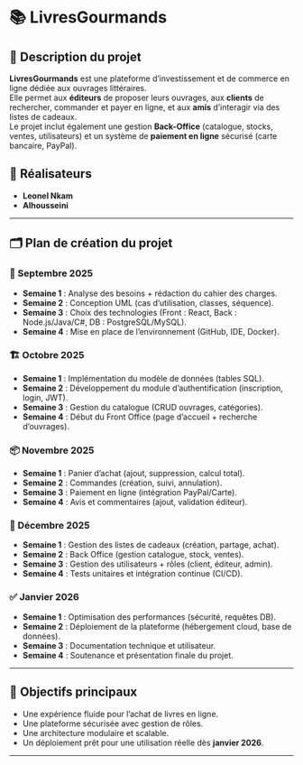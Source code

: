 # 📚 LivresGourmands

## 📝 Description du projet

**LivresGourmands** est une plateforme d’investissement et de commerce en ligne dédiée aux ouvrages littéraires.  
Elle permet aux **éditeurs** de proposer leurs ouvrages, aux **clients** de rechercher, commander et payer en ligne, et aux **amis** d’interagir via des listes de cadeaux.  
Le projet inclut également une gestion **Back-Office** (catalogue, stocks, ventes, utilisateurs) et un système de **paiement en ligne** sécurisé (carte bancaire, PayPal).

## 👥 Réalisateurs

- **Leonel Nkam**
- **Alhousseini**

---

## 🗂️ Plan de création du projet

### 🚀 Septembre 2025

- **Semaine 1** : Analyse des besoins + rédaction du cahier des charges.
- **Semaine 2** : Conception UML (cas d’utilisation, classes, séquence).
- **Semaine 3** : Choix des technologies (Front : React, Back : Node.js/Java/C#, DB : PostgreSQL/MySQL).
- **Semaine 4** : Mise en place de l’environnement (GitHub, IDE, Docker).

### 🏗️ Octobre 2025

- **Semaine 1** : Implémentation du modèle de données (tables SQL).
- **Semaine 2** : Développement du module d’authentification (inscription, login, JWT).
- **Semaine 3** : Gestion du catalogue (CRUD ouvrages, catégories).
- **Semaine 4** : Début du Front Office (page d’accueil + recherche d’ouvrages).

### 📦 Novembre 2025

- **Semaine 1** : Panier d’achat (ajout, suppression, calcul total).
- **Semaine 2** : Commandes (création, suivi, annulation).
- **Semaine 3** : Paiement en ligne (intégration PayPal/Carte).
- **Semaine 4** : Avis et commentaires (ajout, validation éditeur).

### 🎁 Décembre 2025

- **Semaine 1** : Gestion des listes de cadeaux (création, partage, achat).
- **Semaine 2** : Back Office (gestion catalogue, stock, ventes).
- **Semaine 3** : Gestion des utilisateurs + rôles (client, éditeur, admin).
- **Semaine 4** : Tests unitaires et intégration continue (CI/CD).

### ✅ Janvier 2026

- **Semaine 1** : Optimisation des performances (sécurité, requêtes DB).
- **Semaine 2** : Déploiement de la plateforme (hébergement cloud, base de données).
- **Semaine 3** : Documentation technique et utilisateur.
- **Semaine 4** : Soutenance et présentation finale du projet.

---

## 📌 Objectifs principaux

- Une expérience fluide pour l’achat de livres en ligne.
- Une plateforme sécurisée avec gestion de rôles.
- Une architecture modulaire et scalable.
- Un déploiement prêt pour une utilisation réelle dès **janvier 2026**.

---
